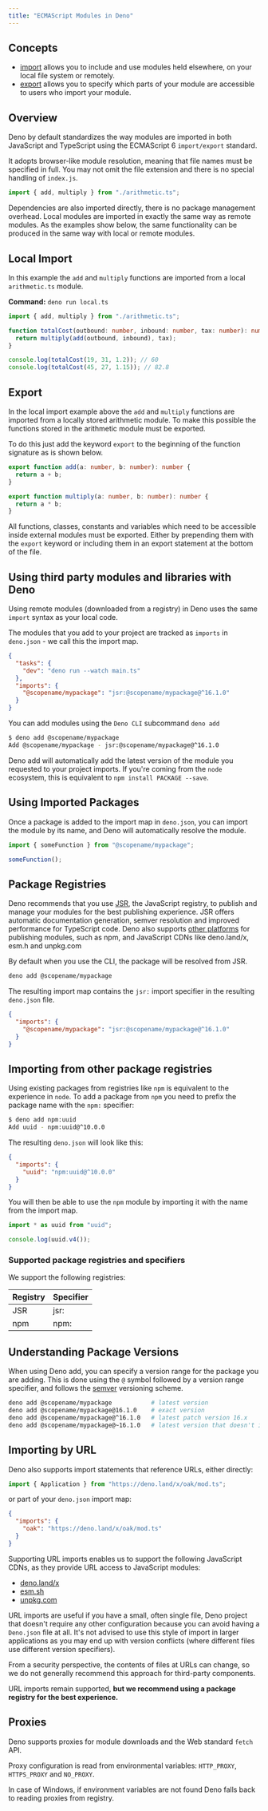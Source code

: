 ```yaml
---
title: "ECMAScript Modules in Deno"
---
```


## Concepts

- [import](https://developer.mozilla.org/en-US/docs/Web/JavaScript/Reference/Statements/import)
  allows you to include and use modules held elsewhere, on your local file
  system or remotely.
- [export](https://developer.mozilla.org/en-US/docs/Web/JavaScript/Reference/Statements/export)
  allows you to specify which parts of your module are accessible to users who
  import your module.

## Overview

Deno by default standardizes the way modules are imported in both JavaScript and
TypeScript using the ECMAScript 6 `import/export` standard.

It adopts browser-like module resolution, meaning that file names must be
specified in full. You may not omit the file extension and there is no special
handling of `index.js`.

```js
import { add, multiply } from "./arithmetic.ts";
```

Dependencies are also imported directly, there is no package management
overhead. Local modules are imported in exactly the same way as remote modules.
As the examples show below, the same functionality can be produced in the same
way with local or remote modules.

## Local Import

In this example the `add` and `multiply` functions are imported from a local
`arithmetic.ts` module.

**Command:** `deno run local.ts`

```ts
import { add, multiply } from "./arithmetic.ts";

function totalCost(outbound: number, inbound: number, tax: number): number {
  return multiply(add(outbound, inbound), tax);
}

console.log(totalCost(19, 31, 1.2)); // 60
console.log(totalCost(45, 27, 1.15)); // 82.8
```

## Export

In the local import example above the `add` and `multiply` functions are
imported from a locally stored arithmetic module. To make this possible the
functions stored in the arithmetic module must be exported.

To do this just add the keyword `export` to the beginning of the function
signature as is shown below.

```ts
export function add(a: number, b: number): number {
  return a + b;
}

export function multiply(a: number, b: number): number {
  return a * b;
}
```

All functions, classes, constants and variables which need to be accessible
inside external modules must be exported. Either by prepending them with the
`export` keyword or including them in an export statement at the bottom of the
file.

## Using third party modules and libraries with Deno

Using remote modules (downloaded from a registry) in Deno uses the same `import`
syntax as your local code.

The modules that you add to your project are tracked as `imports` in
`deno.json` - we call this the import map.

```json
{
  "tasks": {
    "dev": "deno run --watch main.ts"
  },
  "imports": {
    "@scopename/mypackage": "jsr:@scopename/mypackage@^16.1.0"
  }
}
```

You can add modules using the `Deno CLI` subcommand `deno add`

```bash
$ deno add @scopename/mypackage
Add @scopename/mypackage - jsr:@scopename/mypackage@^16.1.0
```

Deno add will automatically add the latest version of the module you requested
to your project imports. If you're coming from the `node` ecosystem, this is
equivalent to `npm install PACKAGE --save`.

## Using Imported Packages

Once a package is added to the import map in `deno.json`, you can import the
module by its name, and Deno will automatically resolve the module.

```ts title="mod.ts"
import { someFunction } from "@scopename/mypackage";

someFunction();
```

## Package Registries

Deno recommends that you use [JSR](https://jsr.io/), the JavaScript registry, to
publish and manage your modules for the best publishing experience. JSR offers
automatic documentation generation, semver resolution and improved performance
for TypeScript code. Deno also supports
[other platforms](https://jsr.io/docs/other-registries) for publishing modules,
such as npm, and JavaScript CDNs like deno.land/x, esm.h and unpkg.com

By default when you use the CLI, the package will be resolved from JSR.

```bash
deno add @scopename/mypackage
```

The resulting import map contains the `jsr:` import specifier in the resulting
`deno.json` file.

```json
{
  "imports": {
    "@scopename/mypackage": "jsr:@scopename/mypackage@^16.1.0"
  }
}
```

## Importing from other package registries

Using existing packages from registries like `npm` is equivalent to the
experience in `node`. To add a package from `npm` you need to prefix the package
name with the `npm:` specifier:

```bash
$ deno add npm:uuid
Add uuid - npm:uuid@^10.0.0
```

The resulting `deno.json` will look like this:

```json
{
  "imports": {
    "uuid": "npm:uuid@^10.0.0"
  }
}
```

You will then be able to use the `npm` module by importing it with the name from
the import map.

```ts title="mod.ts"
import * as uuid from "uuid";

console.log(uuid.v4());
```

### Supported package registries and specifiers

We support the following registries:

| Registry | Specifier |
| -------- | --------- |
| JSR      | jsr:      |
| npm      | npm:      |

## Understanding Package Versions

When using Deno add, you can specify a version range for the package you are
adding. This is done using the `@` symbol followed by a version range specifier,
and follows the [semver](https://semver.org/) versioning scheme.

```bash
deno add @scopename/mypackage           # latest version
deno add @scopename/mypackage@16.1.0    # exact version
deno add @scopename/mypackage@^16.1.0   # latest patch version 16.x
deno add @scopename/mypackage@~16.1.0   # latest version that doesn't increment the first non-zero portion
```

## Importing by URL

Deno also supports import statements that reference URLs, either directly:

```js
import { Application } from "https://deno.land/x/oak/mod.ts";
```

or part of your `deno.json` import map:

```json
{
  "imports": {
    "oak": "https://deno.land/x/oak/mod.ts"
  }
}
```

Supporting URL imports enables us to support the following JavaScript CDNs, as
they provide URL access to JavaScript modules:

- [deno.land/x](https://deno.land/x)
- [esm.sh](https://esm.sh)
- [unpkg.com](https://unpkg.com)

URL imports are useful if you have a small, often single file, Deno project that
doesn't require any other configuration because you can avoid having a
`Deno.json` file at all. It's not advised to use this style of import in larger
applications as you may end up with version conflicts (where different files use
different version specifiers).

From a security perspective, the contents of files at URLs can change, so we do
not generally recommend this approach for third-party components.

URL imports remain supported, **but we recommend using a package registry for
the best experience.**

## Proxies

Deno supports proxies for module downloads and the Web standard `fetch` API.

Proxy configuration is read from environmental variables: `HTTP_PROXY`,
`HTTPS_PROXY` and `NO_PROXY`.

In case of Windows, if environment variables are not found Deno falls back to
reading proxies from registry.
